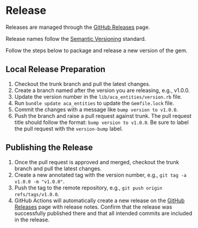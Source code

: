 # Release

Releases are managed through the [GitHub Releases](https://github.com/ideacrew/aca_entities_versioning_test/releases) page.

Release names follow the [Semantic Versioning](https://semver.org/) standard.

Follow the steps below to package and release a new version of the gem.

## Local Release Preparation
1. Checkout the trunk branch and pull the latest changes.
2. Create a branch named after the version you are releasing, e.g., v1.0.0.
3. Update the version number in the `lib/aca_entities/version.rb` file.
4. Run `bundle update aca_entities` to update the `Gemfile.lock` file.
5. Commit the changes with a message like `bump version to v1.0.0`.
6. Push the branch and raise a pull request against trunk. The pull request title should follow the format: `bump version to v1.0.0`. Be sure to label the pull request with the `version-bump` label.


## Publishing the Release
1. Once the pull request is approved and merged, checkout the trunk branch and pull the latest changes.
2. Create a new annotated tag with the version number, e.g., `git tag -a v1.0.0 -m "v1.0.0"`.
3. Push the tag to the remote repository, e.g., `git push origin refs/tags/v1.0.0`.
4. GitHub Actions will automatically create a new release on the [GitHub Releases](https://github.com/ideacrew/aca_entities_versioning_test/releases) page with release notes. Confirm that the release was successfully published there and that all intended commits are included in the release.

